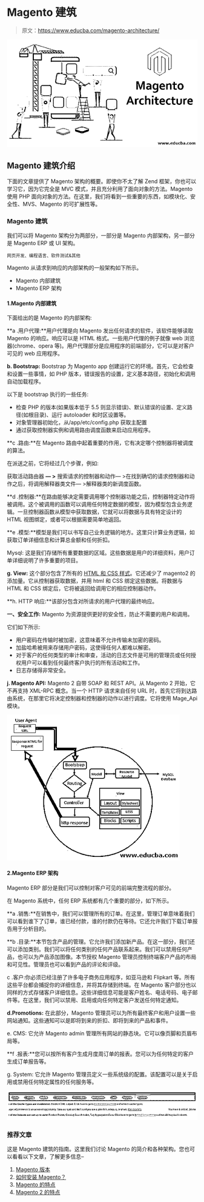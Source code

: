 # Magento 建筑

> 原文：<https://www.educba.com/magento-architecture/>

![Magento Architecture](img/304f6de69f54e373e5322ddb41af9dbd.png)



## Magento 建筑介绍

下面的文章提供了 Magento 架构的概要。即使你不太了解 Zend 框架，你也可以学习它，因为它完全是 MVC 模式，并且充分利用了面向对象的方法。Magento 使用 PHP 面向对象的方法。在这里，我们将看到一些重要的东西，如模块化、安全性、MVS、Magento 的可扩展性等。

### Magento 建筑

我们可以将 Magento 架构分为两部分，一部分是 Magento 内部架构，另一部分是 Magento ERP 或 UI 架构。

<small>网页开发、编程语言、软件测试&其他</small>

Magento 从请求到响应的内部架构的一般架构如下所示。

*   Magento 内部建筑
*   Magento ERP 架构

#### 1.Magento 内部建筑

下面给出的是 Magento 的内部架构:

**a .用户代理:**用户代理是向 Magento 发出任何请求的软件，该软件能够读取 Magento 的响应。响应可以是 HTML 格式。一些用户代理的例子就像 web 浏览器(chrome、opera 等)。用户代理部分是应用程序的前端部分，它可以是对客户可见的 web 应用程序。

**b. Bootstrap:** Bootstrap 为 Magento app 创建运行它的环境。首先，它会检查和设置一些事情，如 PHP 版本，错误报告的设置，定义基本路径，初始化和调用自动加载程序。

以下是 bootstrap 执行的一些任务:

*   检查 PHP 的版本(如果版本低于 5.5 则显示错误)、默认错误的设置、定义路径(如根目录)、运行 autoloader 和时区设置等。
*   对象管理器初始化，从/app/etc/config.php 获取主配置
*   通过获取控制器实例和调用路由调度函数来启动应用程序。

**c .路由:**在 Magento 路由中起着重要的作用，它有决定哪个控制器将被调度的算法。

在派送之前，它将经过几个步骤，例如:

获取活动路由器 **— >** 搜索请求的控制器和动作— >在找到确切的请求控制器和动作之后，将调用解释器类文件— >解释器类的新调度函数。

**d .控制器:**在路由能够决定需要调用哪个控制器功能之后，控制器特定动作将被调用。这个被调用的函数可以调用任何特定数据的模型，因为模型包含业务逻辑。一旦控制器函数从模型中获取数据，它就可以将数据与具有特定设计的 HTML 视图绑定，或者可以根据需要简单地返回。

**e .模型:**模型是我们可以书写自己业务逻辑的地方。这里只计算业务逻辑，如获取订单详细信息和计算总金额和任何折扣。

Mysql: 这是我们存储所有重要数据的区域。这些数据是用户的详细资料，用户订单详细说明了许多重要的项目。

**g. View:** 这个部分包含了所有的 [HTML 和 CSS 样式](https://www.educba.com/html-vs-css/)。它还减少了 magento2 的添加量。它从控制器获取数据，并用 html 和 CSS 绑定这些数据。将数据与 HTML 和 CSS 绑定后，它将被返回给调用它的相应控制器动作。

**h. HTTP 响应:**该部分包含对所请求的用户代理的最终响应。

**一、安全工作:** Magento 为资源提供更好的安全性，防止不需要的用户和调用。

它们如下所示:

*   用户密码在传输时被加密，这意味着不允许传输未加密的密码。
*   加盐哈希被用来存储用户密码，这使得任何人都难以解密。
*   对于客户的任何类型的审计和审查，活动的日志文件是可用的管理员或任何授权用户可以看到任何最终客户执行的所有活动和工作。
*   日志存储得非常安全。

**j. Magento API:** Magento 2 自带 SOAP 和 REST API。从 Magento 2 开始，它不再支持 XML-RPC 概念。当一个 HTTP 请求来自任何 URL 时，首先它将到达路由系统，在那里它将决定控制器和控制器的动作以进行调度。它将使用 Mage_Api 模块。

![Magento API](img/6517a0864727422241811ee32a94b8d5.png)



#### 2.Magento ERP 架构

Magento ERP 部分是我们可以控制对客户可见的前端完整流程的部分。

在 Magento 系统中，任何 ERP 系统都有几个重要的部分，如下所示。

**a .销售:**在销售中，我们可以管理所有的订单。在这里，管理订单意味着我们可以看到谁下了订单，谁已经付款，谁的付款仍在等待。它还允许我们下载订单报告用于分析目的。

**b .目录:**本节包含产品的管理。它允许我们添加新产品。在这一部分，我们还可以添加类别。我们可以将任何类别的任何产品联系起来。我们可以禁用任何产品，也可以为产品添加图像。本节授权 Magento 管理员控制终端客户产品的布局和可见性。管理员也可以看到产品的评论和评级。

c .客户:你必须已经注册了许多电子商务应用程序，如亚马逊和 Flipkart 等。所有这些平台都会捕捉你的详细信息，并将其存储到终端。在 Magento 客户部分也以同样的方式存储客户详细信息。这些详细信息可能是客户姓名、电话号码、电子邮件等。在这里，我们可以禁用、启用或向任何特定客户发送任何特定通知。

**d.Promotions:** 在此部分，Magento 管理员可以为所有最终客户和用户设置一些网站通知。这些通知可以是即将到来的折扣、即将到来的产品和事件。

e. CMS: 它允许 Magento admin 管理所有网站的静态块。它可以像页脚和页眉布局等。

**f .报表:**您可以按所有客户生成月度周订单的报表。您可以为任何特定的客户生成订单报告等。

g. System: 它允许 Magento 管理员定义一些系统级的配置。该配置可以是关于启用或禁用任何特定属性的任何服务等。

![magento architecture 1](img/a5a37275e02cf7c98de9ad5e391e83a4.png)



### 推荐文章

这是 Magento 建筑的指南。这里我们讨论 Magento 的简介和各种架构。您也可以看看以下文章，了解更多信息–

1.  [Magento 版本](https://www.educba.com/magento-versions/)
2.  [如何安装 Magento？](https://www.educba.com/install-magento/)
3.  [Magento 的特点](https://www.educba.com/features-of-magento/)
4.  [Magento 2 的特点](https://www.educba.com/features-of-magento-2/)





